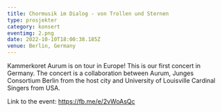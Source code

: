 ```yaml
---
title: Chormusik im Dialog - von Trollen und Sternen
type: prosjekter
category: konsert
eventimg: 2.png
date: 2022-10-10T18:00:38.185Z
venue: Berlin, Germany
---
```

K﻿ammerkoret Aurum is on tour in Europe! This is our first concert in Germany. The concert is a collaboration between Aurum, Junges Consortium Berlin from the host city and University of Louisville Cardinal Singers from USA.

L﻿ink to the event: https://fb.me/e/2vWoAsQc 